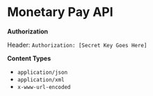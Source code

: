 # Monetary Pay API
**Authorization**

  Header: `Authorization: [Secret Key Goes Here]`
  
**Content Types**
* `application/json`
* `application/xml`
* `x-www-url-encoded`
